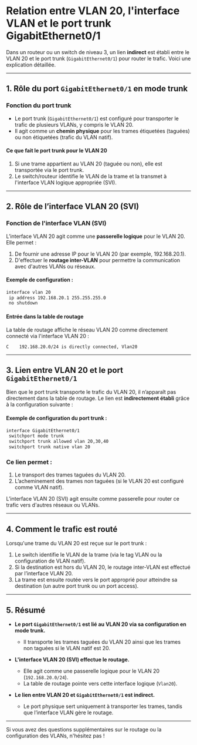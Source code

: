 
# Relation entre VLAN 20, l'interface VLAN et le port trunk GigabitEthernet0/1

Dans un routeur ou un switch de niveau 3, un lien **indirect** est établi entre le VLAN 20 et le port trunk (`GigabitEthernet0/1`) pour router le trafic. Voici une explication détaillée.

---

## 1. Rôle du port `GigabitEthernet0/1` en mode trunk

### Fonction du port trunk
- Le port trunk (`GigabitEthernet0/1`) est configuré pour transporter le trafic de plusieurs VLANs, y compris le VLAN 20.
- Il agit comme un **chemin physique** pour les trames étiquetées (taguées) ou non étiquetées (trafic du VLAN natif).

#### Ce que fait le port trunk pour le VLAN 20
1. Si une trame appartient au VLAN 20 (taguée ou non), elle est transportée via le port trunk.
2. Le switch/routeur identifie le VLAN de la trame et la transmet à l'interface VLAN logique appropriée (SVI).

---

## 2. Rôle de l’interface VLAN 20 (SVI)

### Fonction de l'interface VLAN (SVI)
L’interface VLAN 20 agit comme une **passerelle logique** pour le VLAN 20. Elle permet :
1. De fournir une adresse IP pour le VLAN 20 (par exemple, 192.168.20.1).
2. D'effectuer le **routage inter-VLAN** pour permettre la communication avec d'autres VLANs ou réseaux.

#### Exemple de configuration :
```bash
interface vlan 20
 ip address 192.168.20.1 255.255.255.0
 no shutdown
```

#### Entrée dans la table de routage
La table de routage affiche le réseau VLAN 20 comme directement connecté via l'interface VLAN 20 :
```
C    192.168.20.0/24 is directly connected, Vlan20
```

---

## 3. Lien entre VLAN 20 et le port `GigabitEthernet0/1`

Bien que le port trunk transporte le trafic du VLAN 20, il n’apparaît pas directement dans la table de routage. Le lien est **indirectement établi** grâce à la configuration suivante :

#### Exemple de configuration du port trunk :
```bash
interface GigabitEthernet0/1
 switchport mode trunk
 switchport trunk allowed vlan 20,30,40
 switchport trunk native vlan 20
```

### Ce lien permet :
1. Le transport des trames taguées du VLAN 20.
2. L’acheminement des trames non taguées (si le VLAN 20 est configuré comme VLAN natif).

L’interface VLAN 20 (SVI) agit ensuite comme passerelle pour router ce trafic vers d'autres réseaux ou VLANs.

---

## 4. Comment le trafic est routé

Lorsqu'une trame du VLAN 20 est reçue sur le port trunk :
1. Le switch identifie le VLAN de la trame (via le tag VLAN ou la configuration de VLAN natif).
2. Si la destination est hors du VLAN 20, le routage inter-VLAN est effectué par l’interface VLAN 20.
3. La trame est ensuite routée vers le port approprié pour atteindre sa destination (un autre port trunk ou un port access).

---

## 5. Résumé

- **Le port `GigabitEthernet0/1` est lié au VLAN 20 via sa configuration en mode trunk.**
  - Il transporte les trames taguées du VLAN 20 ainsi que les trames non taguées si le VLAN natif est 20.

- **L'interface VLAN 20 (SVI) effectue le routage.**
  - Elle agit comme une passerelle logique pour le VLAN 20 (`192.168.20.0/24`).
  - La table de routage pointe vers cette interface logique (`Vlan20`).

- **Le lien entre VLAN 20 et `GigabitEthernet0/1` est indirect.**
  - Le port physique sert uniquement à transporter les trames, tandis que l’interface VLAN gère le routage.

---

Si vous avez des questions supplémentaires sur le routage ou la configuration des VLANs, n'hésitez pas !
